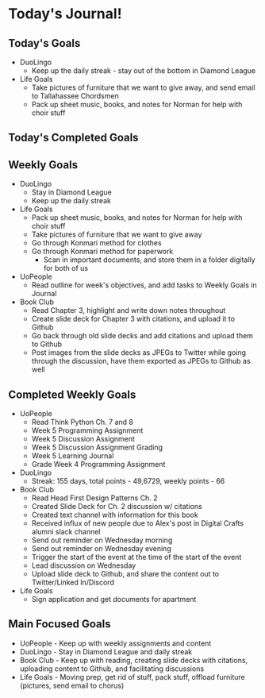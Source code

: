 # Today's Journal!

## Today's Goals

- DuoLingo
  - Keep up the daily streak - stay out of the bottom in Diamond League
- Life Goals
  - Take pictures of furniture that we want to give away, and send email to Tallahassee Chordsmen
  - Pack up sheet music, books, and notes for Norman for help with choir stuff

## Today's Completed Goals



## Weekly Goals

- DuoLingo
  - Stay in Diamond League
  - Keep up the daily streak
- Life Goals
  - Pack up sheet music, books, and notes for Norman for help with choir stuff
  - Take pictures of furniture that we want to give away
  - Go through Konmari method for clothes
  - Go through Konmari method for paperwork
    - Scan in important documents, and store them in a folder digitally for both of us
- UoPeople
  - Read outline for week's objectives, and add tasks to Weekly Goals in Journal
- Book Club
  - Read Chapter 3, highlight and write down notes throughout
  - Create slide deck for Chapter 3 with citations, and upload it to Github
  - Go back through old slide decks and add citations and upload them to Github
  - Post images from the slide decks as JPEGs to Twitter while going through the discussion, have them exported as JPEGs to Github as well

## Completed Weekly Goals

- UoPeople
  - Read Think Python Ch. 7 and 8
  - Week 5 Programming Assignment
  - Week 5 Discussion Assignment
  - Week 5 Discussion Assignment Grading
  - Week 5 Learning Journal
  - Grade Week 4 Programming Assignment
- DuoLingo
  - Streak: 155 days, total points - 49,6729, weekly points - 66
- Book Club
  - Read Head First Design Patterns Ch. 2
  - Created Slide Deck for Ch. 2 discussion w/ citations
  - Created text channel with information for this book
  - Received influx of new people due to Alex's post in Digital Crafts alumni slack channel
  - Send out reminder on Wednesday morning
  - Send out reminder on Wednesday evening
  - Trigger the start of the event at the time of the start of the event
  - Lead discussion on Wednesday
  - Upload slide deck to Github, and share the content out to Twitter/Linked In/Discord
- Life Goals
  - Sign application and get documents for apartment

## Main Focused Goals

- UoPeople - Keep up with weekly assignments and content
- DuoLingo - Stay in Diamond League and daily streak
- Book Club - Keep up with reading, creating slide decks with citations, uploading content to Github, and facilitating discussions
- Life Goals - Moving prep, get rid of stuff, pack stuff, offload furniture (pictures, send email to chorus)
